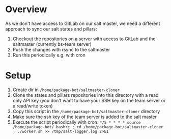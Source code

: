 # Overview

As we don't have access to GitLab on our salt master, we need a different approach to sync our salt states and pillars:

1) Checkout the repositories on a server with access to GitLab and the saltmaster (currently bs-team server)
2) Push the changes with rsync to the saltmaster
3) Run this periodically e.g. with cron

# Setup
1) Create dir in ``/home/package-bot/saltmaster-cloner ``
2) Clone the states and pillars repositories into this directory with a read only API key (you don't want to have your SSH key on the team server or a read/write token)
3) Copy this script in the ``/home/package-bot/saltmaster-cloner`` directory
4) Make sure the ssh key of the team server is added to the salt master
5) Execute the script periodically with cron: ``*/5 * * * * source /home/package-bot/.bashrc ; cd /home/package-bot/saltmaster-cloner ; ./worker.sh >> /tmp/salt-logger.log 2>&1``
